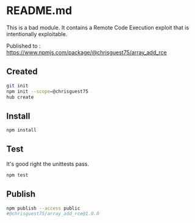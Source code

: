 # README.md 
This is a bad module.  It contains a Remote Code Execution exploit that is intentionally exploitable.  

Published to : https://www.npmjs.com/package/@chrisguest75/array_add_rce  


## Created
```sh
git init 
npm init --scope=@chrisguest75
hub create
```

## Install 

```sh
npm install
```

## Test
It's good right the unittests pass.  
```sh
npm test
```


## Publish 

```sh
npm publish --access public
#@chrisguest75/array_add_rce@1.0.0
```